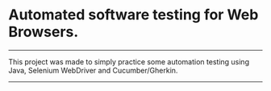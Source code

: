 # Automated software testing for Web Browsers.

---

This project was made to simply practice some automation testing using Java, Selenium WebDriver and Cucumber/Gherkin.

---
